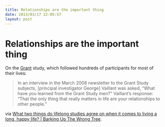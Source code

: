 ```yaml
---
title: Relationships are the important thing
date: 2013/03/17 22:05:57
layout: post
---
```

# Relationships are the important thing

On the [Grant](https://en.wikipedia.org/wiki/Grant_Study) study, which followed hundreds of participants for most of their lives: 

> In an interview in the March 2008 newsletter to the Grant Study subjects, [principal investigator George] Vaillant was asked, “What have you learned from the Grant Study men?” Vaillant’s response: “That the only thing that really matters in life are your relationships to other people.”

via [What two things do lifelong studies agree on when it comes to living a long, happy life? | Barking Up The Wrong Tree](http://www.bakadesuyo.com/2013/03/lifelong-studies-agree-living-long-happy-life/?utm_source=%22Barking+Up+The+Wrong+Tree%22+Weekly+Newsletter&utm_campaign=33ca973704-Hey3_17_13_testgmail3_17_2013&utm_medium=email).
